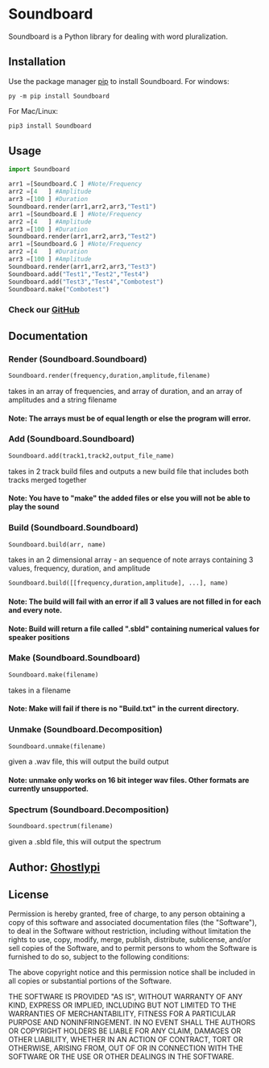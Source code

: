 
# Soundboard

Soundboard is a Python library for dealing with word pluralization.

## Installation

Use the package manager [pip](https://pip.pypa.io/en/stable/) to install Soundboard.
For windows:

```batch
py -m pip install Soundboard
```
For Mac/Linux:
```bash
pip3 install Soundboard
```

## Usage

```python
import Soundboard

arr1 =[Soundboard.C ] #Note/Frequency
arr2 =[4   ] #Amplitude
arr3 =[100 ] #Duration
Soundboard.render(arr1,arr2,arr3,"Test1")
arr1 =[Soundboard.E ] #Note/Frequency
arr2 =[4   ] #Amplitude
arr3 =[100 ] #Duration
Soundboard.render(arr1,arr2,arr3,"Test2")
arr1 =[Soundboard.G ] #Note/Frequency
arr2 =[4   ] #Duration
arr3 =[100 ] #Amplitude
Soundboard.render(arr1,arr2,arr3,"Test3")
Soundboard.add("Test1","Test2","Test4")
Soundboard.add("Test3","Test4","Combotest")
Soundboard.make("Combotest")
```
### Check our [GitHub](https://github.com/ghostlypi/Soundboard)
## Documentation

### Render (Soundboard.Soundboard)
```python
Soundboard.render(frequency,duration,amplitude,filename)
```
takes in an array of frequencies, and array of duration, and an array of amplitudes and a string filename
#### Note: The arrays must be of equal length or else the program will error.

### Add (Soundboard.Soundboard)
```python
Soundboard.add(track1,track2,output_file_name)
```
takes in 2 track build files and outputs a new build file that includes both tracks merged together
#### Note: You have to "make" the added files or else you will not be able to play the sound
### Build (Soundboard.Soundboard)
```python
Soundboard.build(arr, name)
```
takes in an 2 dimensional array - an sequence of note arrays containing 3 values, frequency, duration, and amplitude
```python
Soundboard.build([[frequency,duration,amplitude], ...], name)
```

#### Note: The build will fail with an error if all 3 values are not filled in for each and every note.
#### Note: Build will return a file called "<name>.sbld" containing numerical values for speaker positions

### Make (Soundboard.Soundboard)
```python
Soundboard.make(filename)
```
takes in a filename
#### Note: Make will fail if there is no "Build.txt" in the current directory.

### Unmake (Soundboard.Decomposition)
```python
Soundboard.unmake(filename)
```

given a .wav file, this will output the build output
#### Note: unmake only works on 16 bit integer wav files. Other formats are currently unsupported.

### Spectrum (Soundboard.Decomposition)
```python
Soundboard.spectrum(filename)
```

given a .sbld file, this will output the spectrum

## Author: [Ghostlypi](parthiyer.com)

## License
Permission is hereby granted, free of charge, to any person obtaining a copy
of this software and associated documentation files (the "Software"), to deal
in the Software without restriction, including without limitation the rights
to use, copy, modify, merge, publish, distribute, sublicense, and/or sell
copies of the Software, and to permit persons to whom the Software is
furnished to do so, subject to the following conditions:

The above copyright notice and this permission notice shall be included in all
copies or substantial portions of the Software.

THE SOFTWARE IS PROVIDED "AS IS", WITHOUT WARRANTY OF ANY KIND, EXPRESS OR
IMPLIED, INCLUDING BUT NOT LIMITED TO THE WARRANTIES OF MERCHANTABILITY,
FITNESS FOR A PARTICULAR PURPOSE AND NONINFRINGEMENT. IN NO EVENT SHALL THE
AUTHORS OR COPYRIGHT HOLDERS BE LIABLE FOR ANY CLAIM, DAMAGES OR OTHER
LIABILITY, WHETHER IN AN ACTION OF CONTRACT, TORT OR OTHERWISE, ARISING FROM,
OUT OF OR IN CONNECTION WITH THE SOFTWARE OR THE USE OR OTHER DEALINGS IN THE
SOFTWARE.
